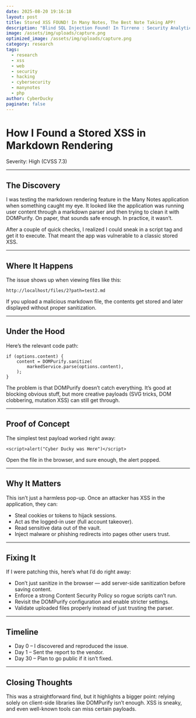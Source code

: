 ```yaml
---
date: 2025-08-20 19:16:18
layout: post
title: Stored XSS FOUND! In Many Notes, The Best Note Taking APP!
description: "Blind SQL Injection Found! In Tirreno : Security Analytics"
image: /assets/img/uploads/capture.png
optimized_image: /assets/img/uploads/capture.png
category: research
tags:
  - research
  - xss
  - web
  - security
  - hacking
  - cybersecurity
  - manynotes
  - php
author: CyberDucky
paginate: false
---
```

# How I Found a Stored XSS in Markdown Rendering

Severity: High (CVSS 7.3)

- - -

## The Discovery

I was testing the markdown rendering feature in the Many Notes application when something caught my eye. It looked like the application was running user content through a markdown parser and then trying to clean it with DOMPurify. On paper, that sounds safe enough. In practice, it wasn’t.

After a couple of quick checks, I realized I could sneak in a script tag and get it to execute. That meant the app was vulnerable to a classic stored XSS.

- - -

## Where It Happens

The issue shows up when viewing files like this:

```
http://localhost/files/2?path=test2.md
```

If you upload a malicious markdown file, the contents get stored and later displayed without proper sanitization.

- - -

## Under the Hood

Here’s the relevant code path:

```
if (options.content) {
    content = DOMPurify.sanitize(
        markedService.parse(options.content),
    );
}

```

The problem is that DOMPurify doesn’t catch everything. It’s good at blocking obvious stuff, but more creative payloads (SVG tricks, DOM clobbering, mutation XSS) can still get through.

- - -

## Proof of Concept

The simplest test payload worked right away:

```
<script>alert("Cyber Ducky was Here")</script>

```

Open the file in the browser, and sure enough, the alert popped.

- - -

## Why It Matters

This isn’t just a harmless pop-up. Once an attacker has XSS in the application, they can:

* Steal cookies or tokens to hijack sessions.
* Act as the logged-in user (full account takeover).
* Read sensitive data out of the vault.
* Inject malware or phishing redirects into pages other users trust.

- - -

## Fixing It

If I were patching this, here’s what I’d do right away:

* Don’t just sanitize in the browser — add server-side sanitization before saving content.
* Enforce a strong Content Security Policy so rogue scripts can’t run.
* Revisit the DOMPurify configuration and enable stricter settings.
* Validate uploaded files properly instead of just trusting the parser.

- - -

## Timeline

* Day 0 – I discovered and reproduced the issue.
* Day 1 – Sent the report to the vendor.
* Day 30 – Plan to go public if it isn’t fixed.

- - -

## Closing Thoughts

This was a straightforward find, but it highlights a bigger point: relying solely on client-side libraries like DOMPurify isn’t enough. XSS is sneaky, and even well-known tools can miss certain payloads.